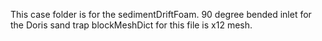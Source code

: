 This case folder is for the sedimentDriftFoam.
90 degree bended inlet for the Doris sand trap
blockMeshDict for this file is x12 mesh.
